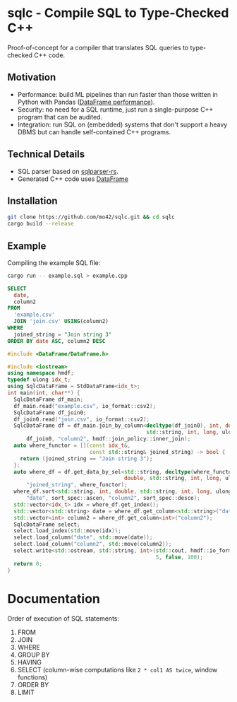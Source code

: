 # sqlc - Compile SQL to Type-Checked C++

Proof-of-concept for a compiler that translates SQL queries to type-checked C++ code.

## Motivation
- Performance: build ML pipelines than run faster than those written in Python with Pandas ([DataFrame performance](https://github.com/hosseinmoein/DataFrame?tab=readme-ov-file#performance)).
- Security: no need for a SQL runtime, just run a single-purpose C++ program that can be audited.
- Integration: run SQL on (embedded) systems that don't support a heavy DBMS but can handle self-contained C++ programs.

## Technical Details
- SQL parser based on [sqlparser-rs](https://github.com/sqlparser-rs/sqlparser-rs).
- Generated C++ code uses [DataFrame](https://github.com/hosseinmoein/DataFrame)

## Installation
```sh
git clone https://github.com/mo42/sqlc.git && cd sqlc
cargo build --release
```

## Example

Compiling the example SQL file:
```sh
cargo run -- example.sql > example.cpp
```

```sql
SELECT
  date,
  column2
FROM
  'example.csv'
  JOIN 'join.csv' USING(column2)
WHERE
  joined_string = "Join string 3"
ORDER BY date ASC, column2 DESC
```

```cpp
#include <DataFrame/DataFrame.h>

#include <iostream>
using namespace hmdf;
typedef ulong idx_t;
using SqlcDataFrame = StdDataFrame<idx_t>;
int main(int, char**) {
  SqlcDataFrame df_main;
  df_main.read("example.csv", io_format::csv2);
  SqlcDataFrame df_join0;
  df_join0.read("join.csv", io_format::csv2);
  SqlcDataFrame df = df_main.join_by_column<decltype(df_join0), int, double,
                                            std::string, int, long, ulong>(
      df_join0, "column2", hmdf::join_policy::inner_join);
  auto where_functor = [](const idx_t&,
                          const std::string& joined_string) -> bool {
    return (joined_string == "Join string 3");
  };
  auto where_df = df.get_data_by_sel<std::string, decltype(where_functor),
                                     double, std::string, int, long, ulong>(
      "joined_string", where_functor);
  where_df.sort<std::string, int, double, std::string, int, long, ulong>(
      "date", sort_spec::ascen, "column2", sort_spec::desce);
  std::vector<idx_t> idx = where_df.get_index();
  std::vector<std::string> date = where_df.get_column<std::string>("date");
  std::vector<int> column2 = where_df.get_column<int>("column2");
  SqlcDataFrame select;
  select.load_index(std::move(idx));
  select.load_column("date", std::move(date));
  select.load_column("column2", std::move(column2));
  select.write<std::ostream, std::string, int>(std::cout, hmdf::io_format::csv,
                                               5, false, 100);
  return 0;
}
```

# Documentation

Order of execution of SQL statements:

1. FROM
2. JOIN
3. WHERE
4. GROUP BY
5. HAVING
6. SELECT (column-wise computations like `2 * col1 AS twice`, window functions)
7. ORDER BY
8. LIMIT
